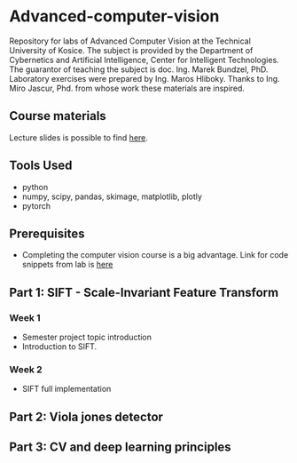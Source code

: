 # Advanced-computer-vision
Repository for labs of Advanced Computer Vision at the Technical University of Kosice. The subject is provided by the Department of Cybernetics and Artificial Intelligence, Center for Intelligent Technologies.  
The guarantor of teaching the subject is doc. Ing. Marek Bundzel, PhD.  Laboratory exercises were prepared by Ing. Maros Hliboky. Thanks to Ing. Miro Jascur, Phd. from whose work these materials are inspired.
## Course materials
Lecture slides is possible to find [here](https://tinyurl.com/MaterialyPPV​).

## Tools Used
- python
- numpy, scipy, pandas, skimage, matplotlib, plotly
- pytorch 

## Prerequisites
- Completing the computer vision course is a big advantage. Link for code snippets from lab is [here](https://github.com/Miro001/computer-vision)

## Part 1: SIFT - Scale-Invariant Feature Transform

### Week 1
- Semester project topic introduction
- Introduction to SIFT.

### Week 2
- SIFT full implementation 

## Part 2: Viola jones detector

## Part 3: CV and deep learning principles